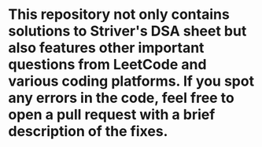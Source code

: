 # This repository not only contains solutions to Striver's DSA sheet but also features other important questions from LeetCode and various coding platforms. If you spot any errors in the code, feel free to open a pull request with a brief description of the fixes.